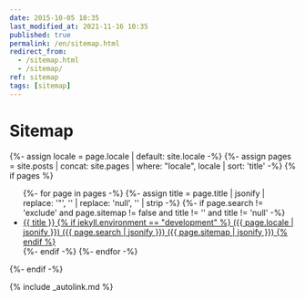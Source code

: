 ```yaml
---
date: 2015-10-05 10:35
last_modified_at: 2021-11-16 10:35
published: true
permalink: /en/sitemap.html
redirect_from:
  - /sitemap.html
  - /sitemap/
ref: sitemap
tags: [sitemap]
---
```


# Sitemap

{%- assign locale = page.locale | default: site.locale -%}
{%- assign pages = site.posts | concat: site.pages | where: "locale", locale | sort: 'title' -%}
{% if pages %}
<ul>
  {%- for page in pages -%}
    {%- assign title = page.title | jsonify | replace: '"', '' | replace: 'null', '' | strip -%}
    {%- if page.search != 'exclude' and page.sitemap != false and title != '' and title != 'null' -%}
      <li><a href="{{ page.url | replace: 'index.html', '' | relative_url }}" title="{{ title }}">{{ title }}
      {% if jekyll.environment == "development" %}
       ({{ page.locale | jsonify }})
       ({{ page.search | jsonify }})
       ({{ page.sitemap | jsonify }})
       {% endif %}
       </a></li>
    {%- endif -%}
  {%- endfor -%}
</ul>
{%- endif -%}

{% include _autolink.md %}
